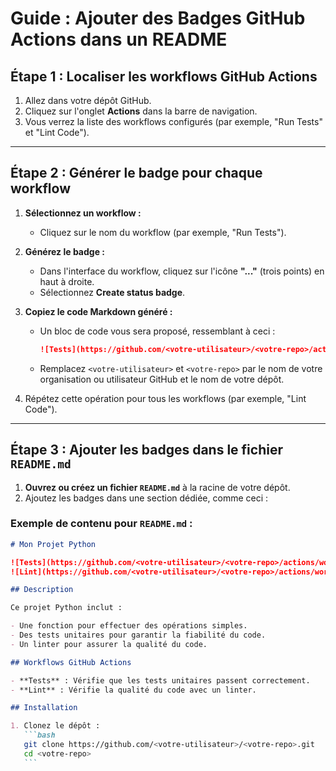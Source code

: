 # Guide : Ajouter des Badges GitHub Actions dans un README

## Étape 1 : Localiser les workflows GitHub Actions

1. Allez dans votre dépôt GitHub.
2. Cliquez sur l'onglet **Actions** dans la barre de navigation.
3. Vous verrez la liste des workflows configurés (par exemple, "Run Tests" et "Lint Code").

---

## Étape 2 : Générer le badge pour chaque workflow

1. **Sélectionnez un workflow :**

   - Cliquez sur le nom du workflow (par exemple, "Run Tests").

2. **Générez le badge :**

   - Dans l'interface du workflow, cliquez sur l'icône **"..."** (trois points) en haut à droite.
   - Sélectionnez **Create status badge**.

3. **Copiez le code Markdown généré :**

   - Un bloc de code vous sera proposé, ressemblant à ceci :
     ```markdown
     ![Tests](https://github.com/<votre-utilisateur>/<votre-repo>/actions/workflows/test.yml/badge.svg)
     ```
   - Remplacez `<votre-utilisateur>` et `<votre-repo>` par le nom de votre organisation ou utilisateur GitHub et le nom de votre dépôt.

4. Répétez cette opération pour tous les workflows (par exemple, "Lint Code").

---

## Étape 3 : Ajouter les badges dans le fichier `README.md`

1. **Ouvrez ou créez un fichier `README.md`** à la racine de votre dépôt.
2. Ajoutez les badges dans une section dédiée, comme ceci :

### Exemple de contenu pour `README.md` :

````markdown
# Mon Projet Python

![Tests](https://github.com/<votre-utilisateur>/<votre-repo>/actions/workflows/test.yml/badge.svg)
![Lint](https://github.com/<votre-utilisateur>/<votre-repo>/actions/workflows/lint.yml/badge.svg)

## Description

Ce projet Python inclut :

- Une fonction pour effectuer des opérations simples.
- Des tests unitaires pour garantir la fiabilité du code.
- Un linter pour assurer la qualité du code.

## Workflows GitHub Actions

- **Tests** : Vérifie que les tests unitaires passent correctement.
- **Lint** : Vérifie la qualité du code avec un linter.

## Installation

1. Clonez le dépôt :
   ```bash
   git clone https://github.com/<votre-utilisateur>/<votre-repo>.git
   cd <votre-repo>
   ```
````
